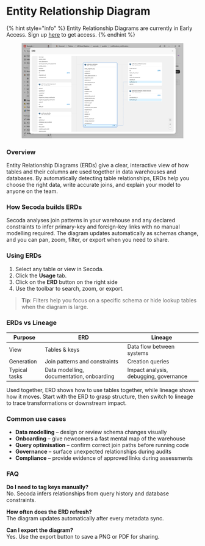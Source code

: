 # Entity Relationship Diagram

{% hint style="info" %}
Entity Relationship Diagrams are currently in Early Access. Sign up [here](https://tally.so/r/mK4x1D) to get access.&#x20;
{% endhint %}

<figure><img src="../.gitbook/assets/image (117).png" alt=""><figcaption></figcaption></figure>

### Overview

Entity Relationship Diagrams (ERDs) give a clear, interactive view of how tables and their columns are used together in data warehouses and databases. By automatically detecting table relationships, ERDs help you choose the right data, write accurate joins, and explain your model to anyone on the team.

### How Secoda builds ERDs

Secoda analyses join patterns in your warehouse and any declared constraints to infer primary-key and foreign-key links with no manual modelling required. The diagram updates automatically as schemas change, and you can pan, zoom, filter, or export when you need to share.

### Using ERDs

1. Select any table or view in Secoda.
2. Click the **Usage** tab.
3. Click on the **ERD** button on the right side
4. Use the toolbar to search, zoom, or export.

> **Tip**: Filters help you focus on a specific schema or hide lookup tables when the diagram is large.

### ERDs vs Lineage

| Purpose       | ERD                                       | Lineage                                |
| ------------- | ----------------------------------------- | -------------------------------------- |
| View          | Tables & keys                             | Data flow between systems              |
| Generation    | Join patterns and constraints             | Creation queries                       |
| Typical tasks | Data modelling, documentation, onboarding | Impact analysis, debugging, governance |

Used together, ERD shows how to use tables together, while lineage shows how it moves. Start with the ERD to grasp structure, then switch to lineage to trace transformations or downstream impact.

### Common use cases

* **Data modelling** – design or review schema changes visually
* **Onboarding** – give newcomers a fast mental map of the warehouse
* **Query optimisation** – confirm correct join paths before running code
* **Governance** – surface unexpected relationships during audits
* **Compliance** – provide evidence of approved links during assessments

### FAQ

**Do I need to tag keys manually?**\
No. Secoda infers relationships from query history and database constraints.

**How often does the ERD refresh?**\
The diagram updates automatically after every metadata sync.

**Can I export the diagram?**\
Yes. Use the export button to save a PNG or PDF for sharing.
